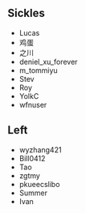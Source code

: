 ## Sickles
- Lucas
- 鸡蛋
- 之川
- deniel_xu_forever
- m_tommiyu
- Stev
- Roy
- YolkC
- wfnuser

## Left
- wyzhang421
- Bill0412
- Tao
- zgtmy
- pkueecslibo
- Summer
- Ivan


